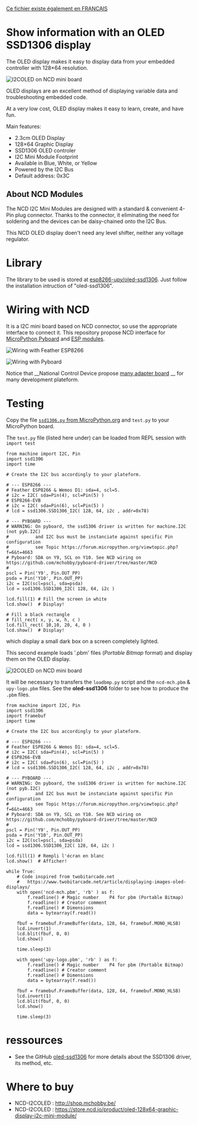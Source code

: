 [Ce fichier existe également en FRANCAIS](readme.md)

# Show information with an OLED SSD1306 display

The OLED display makes it easy to display data from your embedded controller with 128×64 resolution.

![I2COLED on NCD mini board](docs/_static/ncd_i2coled.png)

OLED displays are an excellent method of displaying variable data and troubleshooting embedded code.

At a very low cost, OLED display makes it easy to learn, create, and have fun.

Main features:
* 2.3cm OLED Display
* 128×64 Graphic Display
* SSD1306 OLED controler
* I2C Mini Module Footprint
* Available in Blue, White, or Yellow
* Powered by the I2C Bus
* Default address: 0x3C

## About NCD Modules
The NCD I2C Mini Modules are designed with a standard & convenient 4-Pin plug connector. Thanks to the connector, it eliminating the need for soldering and the devices can be daisy-chained onto the I2C Bus.

This NCD OLED display doen't need any level shifter, neither any voltage regulator.

# Library

The library to be used is stored at [esp8266-upy/oled-ssd1306](https://github.com/mchobby/esp8266-upy/tree/master/oled-ssd1306). Just follow the installation intruction of "oled-ssd1306".

# Wiring with NCD

It is a I2C mini board based on NCD connector, so use the appropriate interface to connect it. This repository propose NCD interface for [MicroPython Pyboard](https://github.com/mchobby/pyboard-driver/blob/master/NCD/README.md) and [ESP modules](../NCD/readme.md).

![Wiring with Feather ESP8266](../NCD/ncd_feather.png)

![Wiring with Pyboard](docs/_static/ncd_oled_to_pyboard.jpg)

Notice that __National Control Device propose [many adapter board](https://store.ncd.io/shop/?fwp_product_type=adapters) __ for many development plateform.

# Testing
Copy the file [`ssd1306.py` from MicroPython.org](https://raw.githubusercontent.com/micropython/micropython/master/drivers/display/ssd1306.py) and `test.py` to your MicroPython board.

The `test.py` file (listed here under) can be loaded from REPL session with `import test`

```
from machine import I2C, Pin
import ssd1306
import time

# Create the I2C bus accordingly to your plateform.

# --- ESP8266 ---
# Feather ESP8266 & Wemos D1: sda=4, scl=5.
# i2c = I2C( sda=Pin(4), scl=Pin(5) )
# ESP8266-EVB
# i2c = I2C( sda=Pin(6), scl=Pin(5) )
# lcd = ssd1306.SSD1306_I2C( 128, 64, i2c , addr=0x78)

# --- PYBOARD ---
# WARNING: On pyboard, the ssd1306 driver is written for machine.I2C (not pyb.I2C)
#          and I2C bus must be instanciate against specific Pin configuration
#          see Topic https://forum.micropython.org/viewtopic.php?f=6&t=4663
# Pyboard: SDA on Y9, SCL on Y10. See NCD wiring on https://github.com/mchobby/pyboard-driver/tree/master/NCD
#
pscl = Pin('Y9', Pin.OUT_PP)
psda = Pin('Y10', Pin.OUT_PP)
i2c = I2C(scl=pscl, sda=psda)
lcd = ssd1306.SSD1306_I2C( 128, 64, i2c )

lcd.fill(1) # Fill the screen in white
lcd.show()  # Display!

# Fill a black rectangle
# fill_rect( x, y, w, h, c )
lcd.fill_rect( 10,10, 20, 4, 0 )
lcd.show()  # Display!
```

which display a small dark box on a screen completely lighted.


This second example loads '.pbm' files (_Portable Bitmap_ format) and display them on the OLED display.

![I2COLED on NCD mini board](docs/_static/ncd-oled-diplay-image.jpg)

It will be necessary to transfers the `loadbmp.py` script and the `ncd-mch.pbm` & `upy-logo.pbm` files. See the __oled-ssd1306__ folder to see how to produce the `.pbm` files.

```
from machine import I2C, Pin
import ssd1306
import framebuf
import time

# Create the I2C bus accordingly to your plateform.

# --- ESP8266 ---
# Feather ESP8266 & Wemos D1: sda=4, scl=5.
# i2c = I2C( sda=Pin(4), scl=Pin(5) )
# ESP8266-EVB
# i2c = I2C( sda=Pin(6), scl=Pin(5) )
# lcd = ssd1306.SSD1306_I2C( 128, 64, i2c , addr=0x78)

# --- PYBOARD ---
# WARNING: On pyboard, the ssd1306 driver is written for machine.I2C (not pyb.I2C)
#          and I2C bus must be instanciate against specific Pin configuration
#          see Topic https://forum.micropython.org/viewtopic.php?f=6&t=4663
# Pyboard: SDA on Y9, SCL on Y10. See NCD wiring on https://github.com/mchobby/pyboard-driver/tree/master/NCD
#
pscl = Pin('Y9', Pin.OUT_PP)
psda = Pin('Y10', Pin.OUT_PP)
i2c = I2C(scl=pscl, sda=psda)
lcd = ssd1306.SSD1306_I2C( 128, 64, i2c )

lcd.fill(1) # Rempli l'écran en blanc
lcd.show()  # Afficher!

while True:
	# Code inspired from twobitarcade.net
	#   https://www.twobitarcade.net/article/displaying-images-oled-displays/
	with open('ncd-mch.pbm', 'rb' ) as f:
		f.readline() # Magic number    P4 for pbm (Portable Bitmap)
		f.readline() # Creator comment
		f.readline() # Dimensions
		data = bytearray(f.read())

	fbuf = framebuf.FrameBuffer(data, 128, 64, framebuf.MONO_HLSB)
	lcd.invert(1)
	lcd.blit(fbuf, 0, 0)
	lcd.show()

	time.sleep(3)

	with open('upy-logo.pbm', 'rb' ) as f:
		f.readline() # Magic number    P4 for pbm (Portable Bitmap)
		f.readline() # Creator comment
		f.readline() # Dimensions
		data = bytearray(f.read())

	fbuf = framebuf.FrameBuffer(data, 128, 64, framebuf.MONO_HLSB)
	lcd.invert(1)
	lcd.blit(fbuf, 0, 0)
	lcd.show()

	time.sleep(3)
```

# ressources
* See the GitHub [oled-ssd1306](https://github.com/mchobby/esp8266-upy/tree/master/oled-ssd1306) for more details about the SSD1306 driver, its method, etc.

# Where to buy
* NCD-I2COLED : http://shop.mchobby.be/
* NCD-I2COLED : https://store.ncd.io/product/oled-128x64-graphic-display-i2c-mini-module/
